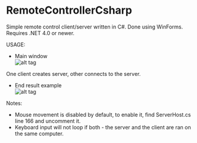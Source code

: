 # RemoteControllerCsharp

Simple remote control client/server written in C#. Done using WinForms.  
Requires .NET 4.0 or newer.    

USAGE:  

* Main window  
![alt tag](https://cloud.githubusercontent.com/assets/24376768/25250646/27dc6248-261f-11e7-9016-fe4c51ef42df.PNG)  

One client creates server, other connects to the server.

* End result example  
![alt tag](https://cloud.githubusercontent.com/assets/24376768/25250650/29f0c452-261f-11e7-8c0e-3cc62a34584e.PNG)

Notes:  
- Mouse movement is disabled by default, to enable it, find ServerHost.cs line 166 and uncomment it.
- Keyboard input will not loop if both - the server and the client are ran on the same computer. 

